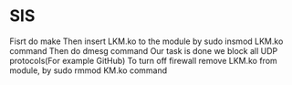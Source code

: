 # SIS
Fisrt do make 
Then insert LKM.ko to the module by sudo insmod LKM.ko command
Then do dmesg command
Our task is done we block all UDP protocols(For example GitHub)
To turn off firewall remove LKM.ko from module, by sudo rmmod KM.ko command
